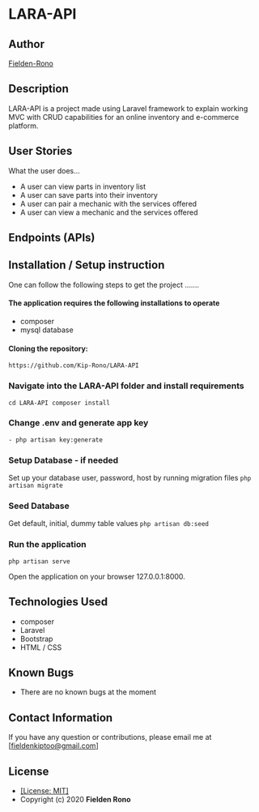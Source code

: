 # LARA-API
## Author
[Fielden-Rono](https://github.com/Kip-Rono)

## Description
LARA-API is a project made using Laravel framework to explain working MVC with CRUD capabilities
for an online inventory and e-commerce platform.


## User Stories
What the user does...
* A user can view parts in inventory list
* A user can save parts into their inventory
* A user can pair a mechanic with the services offered
* A user can view a mechanic and the services offered

## Endpoints (APIs)


## Installation / Setup instruction
One can follow the following steps to get the project .......
#### The application requires the following installations to operate
* composer
* mysql database

#### Cloning the repository:
```https://github.com/Kip-Rono/LARA-API```

### Navigate into the LARA-API folder and install requirements
```cd LARA-API composer install  ```

### Change .env and generate app key
```- php artisan key:generate ```

### Setup Database - if needed
Set up your database user, password, host by running migration files
```php artisan migrate```

### Seed Database
Get default, initial, dummy table values
```php artisan db:seed```

### Run the application
```php artisan serve ```

Open the application on your browser 127.0.0.1:8000.

## Technologies Used

* composer
* Laravel
* Bootstrap
* HTML / CSS

## Known Bugs
* There are no known bugs at the moment

## Contact Information

If you have any question or contributions, please email me at [fieldenkiptoo@gmail.com]

## License
* [[License: MIT]](LICENCE.md)
* Copyright (c) 2020 **Fielden Rono**
